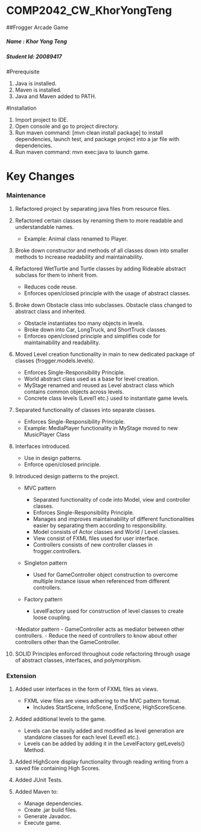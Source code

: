 # COMP2042_CW_KhorYongTeng
##Frogger Arcade Game
##### Name : Khor Yong Teng
##### Student Id: 20089417

#Prerequisite

1. 	Java is installed.
2.	Maven is installed.
3.	Java and Maven added to PATH.

#Installation

1.	Import project to IDE.
2.	Open console and go to project directory.
3. 	Run maven command: [mvn clean install package] to install dependencies, launch test, and package project into a jar file with dependencies.
4. 	Run maven command: mvn exec:java to launch game.

# Key Changes
 
### Maintenance
1. 	Refactored project by separating java files from resource files.

2.	Refactored certain classes by renaming them to more readable and understandable names.
	- Example: Animal class renamed to Player.
	
3. 	Broke down constructor and methods of all classes down into smaller methods to increase readability and maintainability. 

4. 	Refactored WetTurtle and Turtle classes by adding Rideable abstract subclass for them to inherit from.
	- Reduces code reuse.
	- Enforces open/closed principle with the usage of abstract classes.
	
5.	Broke down Obstacle class into subclasses. Obstacle class changed to abstract class and inherited.
	- Obstacle instantiates too many objects in levels. 
	- Broke down into Car, LongTruck, and ShortTruck classes.
	- Enforces open/closed principle and simplifies code for maintainability and readability.
	
6.	Moved Level creation functionality in main to new dedicated package of classes (frogger.models.levels).
	- Enforces Single-Responsibility Principle.
	- World abstract class used as a base for level creation.
	- MyStage renamed and reused as Level abstract class which contains common objects across levels.
	- Concrete class levels (Level1 etc.) used to instantiate game levels.
	
7. 	Separated functionality of classes into separate classes.
	- Enforces Single-Responsibility Principle.
	- Example: MediaPlayer functionality in MyStage moved to new MusicPlayer Class

9. 	Interfaces introduced.
	- Use in design patterns.
	- Enforce open/closed principle.
	
8. 	Introduced design patterns to the project.
	- MVC pattern
		- Separated functionality of code into Model, view and controller classes.
		- Enforces Single-Responsibility Principle.
		- Manages and improves maintainability of different functionalities easier by separating them according to responsibility.
		- Model consists of Actor classes and World / Level classes.
		- View consist of FXML files used for user interface.
		- Controllers consists of new controller classes in frogger.controllers.
	
	- Singleton pattern
		- Used for GameController object construction to overcome multiple instance issue when referenced from different controllers.
		
	- Factory pattern
		- LevelFactory used for construction of level classes to create loose coupling.
		
	-Mediator pattern
		- GameController acts as mediator between other controllers.
		- Reduce the need of controllers to know about other controllers other than the GameController.

10. SOLID Principles enforced throughout code refactoring through usage of abstract classes, interfaces, and polymorphism.

### Extension
1. 	Added user interfaces in the form of FXML files as views.
	- FXML view files are views adhering to the MVC pattern format.
		- Includes StartScene, InfoScene, EndScene, HighScoreScene.
 
2. 	Added additional levels to the game.
	- Levels can be easily added and modified as level generation are standalone classes for each level (Level1 etc.).
	- Levels can be added by adding it in the LevelFactory getLevels() Method.
	
3. 	Added HighScore display functionality through reading writing from a saved file containing High Scores.
 
4. 	Added JUnit Tests.

5. 	Added Maven to:
	- Manage dependencies.
	- Create .jar build files.
	- Generate Javadoc.
	- Execute game.
	
